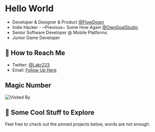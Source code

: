 # Hello World

- Developer & Designer & Product [@FlowDown](https://flowdown.ai)
- Indie Hacker - ~Previous~ Some How Again [@OwnGoalStudio](https://github.com/OwnGoalStudio)
- Senior Software Developer @ Mobile Platforms
- Junior Game Developer

## 📮 How to Reach Me

- Twitter: [@Lakr233](https://twitter.com/Lakr233)
- Email: [Follow Up Here](mailto:launchctl@outlook.com)

## Magic Number

![Visited By](https://count.getloli.com/get/@Lakr233?theme=gelbooru)

## 👀 Some Cool Stuff to Explore

Feel free to check out the pinned projects below, words are not enough.
